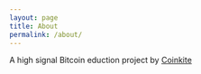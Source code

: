 ```yaml
---
layout: page
title: About
permalink: /about/
---
```


A high signal Bitcoin eduction project by [Coinkite](https://coinkite.com)

